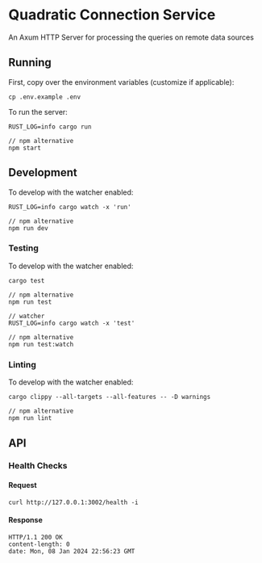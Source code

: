 # Quadratic Connection Service

An Axum HTTP Server for processing the queries on remote data sources

## Running

First, copy over the environment variables (customize if applicable):

```shell
cp .env.example .env
```

To run the server:

```shell
RUST_LOG=info cargo run

// npm alternative
npm start
```

## Development

To develop with the watcher enabled:

```shell
RUST_LOG=info cargo watch -x 'run'

// npm alternative
npm run dev
```

### Testing

To develop with the watcher enabled:

```shell
cargo test

// npm alternative
npm run test

// watcher
RUST_LOG=info cargo watch -x 'test'

// npm alternative
npm run test:watch
```

### Linting

To develop with the watcher enabled:

```shell
cargo clippy --all-targets --all-features -- -D warnings

// npm alternative
npm run lint
```

## API

### Health Checks

#### Request

```shell
curl http://127.0.0.1:3002/health -i
```

#### Response

```shell
HTTP/1.1 200 OK
content-length: 0
date: Mon, 08 Jan 2024 22:56:23 GMT
```